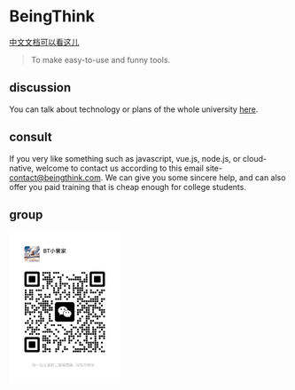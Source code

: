 # BeingThink

[中文文档可以看这儿](/profile/README.zh-CN.md)

> To make easy-to-use and funny tools.

## discussion

You can talk about technology or plans of the whole university [here](https://github.com/orgs/BeingThink/discussions).

## consult

If you very like something such as javascript, vue.js, node.js, or cloud-native, welcome to contact us according to this email site-[contact@beingthink.com](contact@beingthink.com). We can give you some sincere help, and can also offer you paid training that is cheap enough for college students.

## group

<img width="200" src="/profile/bter.png" />
